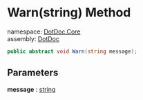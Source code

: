 ﻿# Warn\(string\) Method

namespace: [DotDoc\.Core](../../DotDoc.Core.md)<br />
assembly: [DotDoc](../../../DotDoc.md)



```csharp
public abstract void Warn(string message);
```

## Parameters

__message__ : [string](https://docs.microsoft.com/ja-jp/dotnet/api/System.String)



